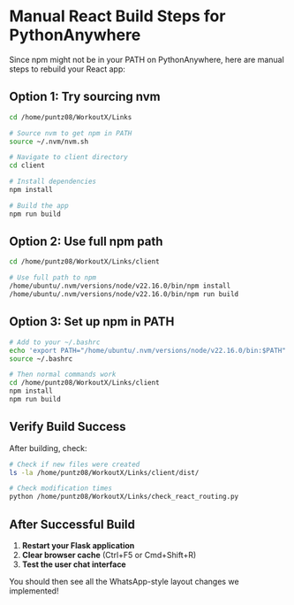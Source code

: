 # Manual React Build Steps for PythonAnywhere

Since npm might not be in your PATH on PythonAnywhere, here are manual steps to rebuild your React app:

## Option 1: Try sourcing nvm

```bash
cd /home/puntz08/WorkoutX/Links

# Source nvm to get npm in PATH
source ~/.nvm/nvm.sh

# Navigate to client directory
cd client

# Install dependencies
npm install

# Build the app
npm run build
```

## Option 2: Use full npm path

```bash
cd /home/puntz08/WorkoutX/Links/client

# Use full path to npm
/home/ubuntu/.nvm/versions/node/v22.16.0/bin/npm install
/home/ubuntu/.nvm/versions/node/v22.16.0/bin/npm run build
```

## Option 3: Set up npm in PATH

```bash
# Add to your ~/.bashrc
echo 'export PATH="/home/ubuntu/.nvm/versions/node/v22.16.0/bin:$PATH"' >> ~/.bashrc
source ~/.bashrc

# Then normal commands work
cd /home/puntz08/WorkoutX/Links/client
npm install
npm run build
```

## Verify Build Success

After building, check:

```bash
# Check if new files were created
ls -la /home/puntz08/WorkoutX/Links/client/dist/

# Check modification times
python /home/puntz08/WorkoutX/Links/check_react_routing.py
```

## After Successful Build

1. **Restart your Flask application**
2. **Clear browser cache** (Ctrl+F5 or Cmd+Shift+R)
3. **Test the user chat interface**

You should then see all the WhatsApp-style layout changes we implemented!